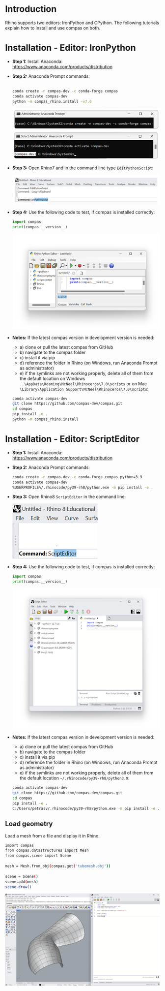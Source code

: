 # Introduction

Rhino supports two editors: IronPython and CPython. The following tutorials explain how to install and use compas on both.

# Installation - Editor: IronPython

- **Step 1:** Install Anaconda: https://www.anaconda.com/products/distribution

- **Step 2:** Anaconda Prompt commands:

    ```bash

    conda create -n compas-dev -c conda-forge compas
    conda activate compas-dev
    python -m compas_rhino.install -v7.0
    ```

    ![Conda Environment](conda_environment.png)

- **Step 3:** Open Rhino7 and in the command line type ```EditPythonScript```:

    ![edit_python_script](edit_python_script.png) 

- **Step 4:** Use the following code to test, if compas is installed correctly:

    ```python
    import compas
    print(compas.__version__)
    ```

    ![edit_python_script_version_check](edit_python_script_version_check.png)

- **Notes:** If the latest compas version in development version is needed:

  -  a) clone or pull the latest compas from GitHub
  -  b) navigate to the compas folder
  -  c) install it via pip
  -  d) reference the folder in Rhino (on Windows, run Anaconda Prompt as administrator)
  -  e) if the symlinks are not working properly, delete all of them from the default location on Windows ```..\AppData\Roaming\McNeel\Rhinoceros\7.0\scripts``` or on Mac ```\Library\Application Support\McNeel\Rhinoceros\7.0\scripts```:


    ```bash
    conda activate compas-dev
    git clone https://github.com/compas-dev/compas.git
    cd compas
    pip install -e .
    python -m compas_rhino.install
    ```


# Installation - Editor: ScriptEditor


- **Step 1:** Install Anaconda: https://www.anaconda.com/products/distribution

- **Step 2:** Anaconda Prompt commands:

    ```bash
    conda create -n compas-dev -c conda-forge compas python=3.9
    conda activate compas-dev
    %USERPROFILE%/.rhinocode/py39-rh8/python.exe -m pip install -e .
    ```

- **Step 3:** Open Rhino8 ```ScriptEditor``` in the command line:

    ![script_editor](script_editor.png) 

- **Step 4:** Use the following code to test, if compas is installed correctly:

    ```python
    import compas
    print(compas.__version__)
    ```

    ![script_editor_version_check](script_editor_version_check.png)

- **Notes:** If the latest compas version in development version is needed:

  -  a) clone or pull the latest compas from GitHub
  -  b) navigate to the compas folder
  -  c) install it via pip
  -  d) reference the folder in Rhino (on Windows, run Anaconda Prompt as administrator)
  -  e) if the symlinks are not working properly, delete all of them from the default location ```~/.rhinocode/py39-rh8/python3.9```:


    ```bash
    conda activate compas-dev
    git clone https://github.com/compas-dev/compas.git
    cd compas
    pip install -e .
    C:/Users/petrasv/.rhinocode/py39-rh8/python.exe -m pip install -e .
    ```


## Load geometry

Load a mesh from a file and display it in Rhino.


```bash
import compas
from compas.datastructures import Mesh
from compas.scene import Scene

mesh = Mesh.from_obj(compas.get('tubemesh.obj'))

scene = Scene()
scene.add(mesh)
scene.draw()
```

![rhino8](rhino8.png)
